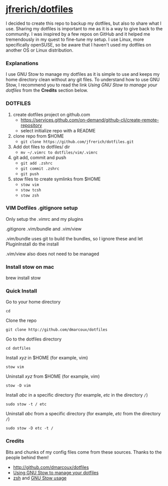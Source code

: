# <a href="https://github.com/jfrerich/dotfiles">jfrerich/dotfiles</a>

I decided to create this repo to backup my dotfiles, but also to share what I
use. Sharing my dotfiles is important to me as it is a way to give back to the
community. I was inspired by a few repos on GitHub and it helped me tremendously
in my quest to fine-tune my setup. I use Linux, more specifically openSUSE, so
be aware that I haven't used my dotfiles on another OS or Linux distribution.

### Explanations

I use GNU Stow to manage my dotfiles as it is simple to use and keeps my home
directory clean without any git files. To understand how to use GNU Stow, I
recommend you to read the link *Using GNU Stow to manage your dotfiles* from the
**Credits** section below.

### DOTFILES 

1. create dotfiles project on github.com
    - https://services.github.com/on-demand/github-cli/create-remote-repository
    - select initialize repo with a README
2. clone repo from $HOME
    - ```git clone https://github.com/jfrerich/dotfiles.git```
3. Add dot files to dotfiles/ dir
    - ```mv ~/.vimrc to dotfiles/vim/.vimrc```
4. git add, commit and push
    - ```git add .zshrc```
    - ```git commit .zshrc```
    - ```git push``` 
5. stow files to create symlinks from $HOME
    - ```stow vim```
    - ```stow tcsh```
    - ```stow zsh```
  
### VIM Dotfiles .gitignore setup

Only setup the .vimrc and my plugins 

.gitignore 
.vim/bundle and .vim/view 

.vim/bundle uses git to build the bundles, so I ignore these and let PluginInstall do the install

.vim/view also does not need to be managed

### Install stow on mac
brew install stow




### Quick Install

Go to your home directory

`cd`

Clone the repo

`git clone http://github.com/dmarcoux/dotfiles`

Go to the dotfiles directory

`cd dotfiles`

Install *xyz* in $HOME (for example, vim)

`stow vim`

Uninstall *xyz* from $HOME (for example, vim)

`stow -D vim`

Install *abc* in a specific directory (for example, *etc* in the directory `/`)

`sudo stow -t / etc`

Uninstall *abc* from a specific directory (for example, *etc* from the directory
`/`)

`sudo stow -D etc -t /`

### Credits

Bits and chunks of my config files come from these sources. Thanks to the people
behind them!
- http://github.com/dmarcoux/dotfiles
- [Using GNU Stow to manage your
  dotfiles](http://brandon.invergo.net/news/2012-05-26-using-gnu-stow-to-manage-your-dotfiles.html)
- [zsh](https://github.com/xero/dotfiles) and [GNU Stow
  usage](https://github.com/xero/dotfiles/issues/6)




